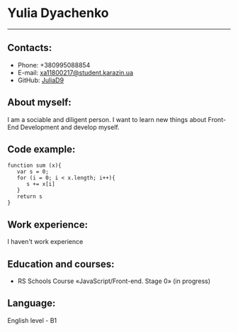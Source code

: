# Yulia Dyachenko 
***
## **Contacts:** 
* Phone: +380995088854
* E-mail: xa11800217@student.karazin.ua
* GitHub: [JuliaD9](https://github.com/JuliaD9)
## About myself: 
I am a sociable and diligent person. I want to learn new things about Front-End Development and develop myself.
## Code example:
```
function sum (x){
   var s = 0;
   for (i = 0; i < x.length; i++){
      s += x[i]
   }
   return s
}
```
## Work experience:
I haven't work experience
## Education and courses:
* RS Schools Course «JavaScript/Front-end. Stage 0» (in progress)
## Language:
English level - B1
